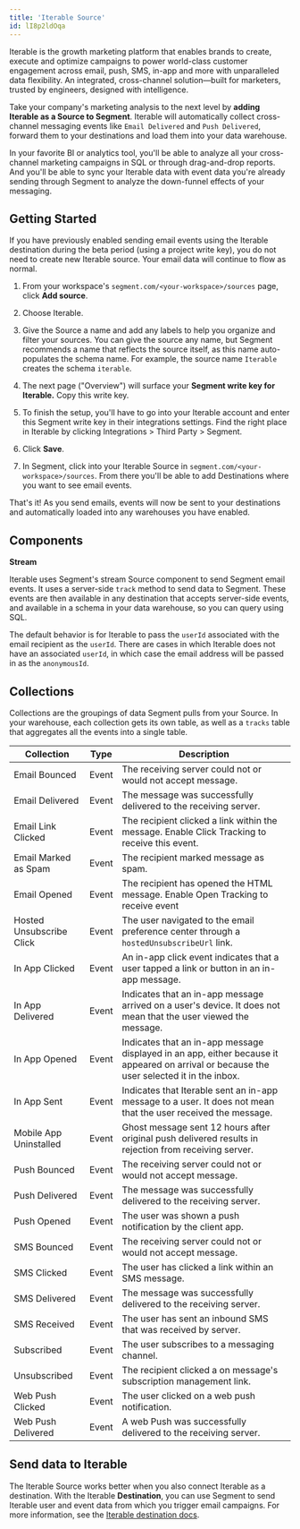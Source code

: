 ```yaml
---
title: 'Iterable Source'
id: lI8p2ldOqa
---
```


Iterable is the growth marketing platform that enables brands to create, execute and optimize campaigns to power world-class customer engagement across email, push, SMS, in-app and more with unparalleled data flexibility. An integrated, cross-channel solution—built for marketers, trusted by engineers, designed with intelligence.

Take your company's marketing analysis to the next level by **adding Iterable as a Source to Segment**. Iterable will automatically collect cross-channel messaging events like `Email Delivered` and `Push Delivered`, forward them to your destinations and load them into your data warehouse.

In your favorite BI or analytics tool, you'll be able to analyze all your cross-channel marketing campaigns in SQL or through drag-and-drop reports. And you'll be able to sync your Iterable data with event data you're already sending through Segment to analyze the down-funnel effects of your messaging. 

## Getting Started

If you have previously enabled sending email events using the Iterable destination during the beta period (using a project write key), you do not need to create new Iterable source. Your email data will continue to flow as normal.

1. From your workspace's `segment.com/<your-workspace>/sources` page, click **Add source**.

2. Choose Iterable.

3. Give the Source a name and add any labels to help you organize and filter your sources. You can give the source any name, but Segment recommends a name that reflects the source itself, as this name auto-populates the schema name. For example, the source name  `Iterable` creates the schema `iterable`.

4. The next page ("Overview") will surface your **Segment write key for Iterable.** Copy this write key. 

5. To finish the setup, you'll have to go into your Iterable account and enter this Segment write key in their integrations settings. Find the right place in Iterable by clicking Integrations > Third Party > Segment.

6. Click **Save**.

7. In Segment, click into your Iterable Source in `segment.com/<your-workspace>/sources`. From there you'll be able to add Destinations where you want to see email events.

That's it! As you send emails, events will now be sent to your destinations and automatically loaded into any warehouses you have enabled. 

## Components

**Stream**

Iterable uses Segment's stream Source component to send Segment email events. It uses a server-side `track` method to send data to Segment. These events are then available in any destination that accepts server-side events, and available in a schema in your data warehouse, so you can query using SQL. 

The default behavior is for Iterable to pass the `userId` associated with the email recipient as the `userId`. There are cases in which Iterable does not have an associated `userId`, in which case the email address will be passed in as the `anonymousId`. 

## Collections

Collections are the groupings of data Segment pulls from your Source. In your warehouse, each collection gets its own table, as well as a `tracks` table that aggregates all the events into a single table. 

| Collection               | Type  | Description                                                                                                                               |
| ------------------------ | ----- | ----------------------------------------------------------------------------------------------------------------------------------------- |
| Email Bounced            | Event | The receiving server could not or would not accept message.                                                                                   |
| Email Delivered          | Event | The message was successfully delivered to the receiving server.                                                                           |
| Email Link Clicked       | Event | The recipient clicked a link within the message. Enable Click Tracking to receive this event.                          |
| Email Marked as Spam     | Event | The recipient marked message as spam.                                                                                                          |
| Email Opened             | Event | The recipient has opened the HTML message. Enable Open Tracking to receive event                                    |
| Hosted Unsubscribe Click | Event | The user navigated to the email preference center through a `hostedUnsubscribeUrl` link.                                                           |
| In App Clicked           | Event | An in-app click event indicates that a user tapped a link or button in an in-app message.                                                  |
| In App Delivered         | Event | Indicates that an in-app message arrived on a user's device. It does not mean that the user viewed the message.                           |
| In App Opened            | Event | Indicates that an in-app message displayed in an app, either because it appeared on arrival or because the user selected it in the inbox. |
| In App Sent              | Event | Indicates that Iterable sent an in-app message to a user. It does not mean that the user received the message.                            |
| Mobile App Uninstalled   | Event | Ghost message sent 12 hours after original push delivered results in rejection from receiving server.                                      |
| Push Bounced             | Event | The receiving server could not or would not accept message.                                                                                    |
| Push Delivered           | Event | The message was successfully delivered to the receiving server.                                                                           |
| Push Opened              | Event | The user was shown a push notification by the client app.                                                                                       |
| SMS Bounced              | Event | The receiving server could not or would not accept message.                                                                                    |
| SMS Clicked              | Event | The user has clicked a link within an SMS message.                                                                                                  |
| SMS Delivered            | Event | The message was successfully delivered to the receiving server.                                                                           |
| SMS Received             | Event | The user has sent an inbound SMS that was received by server.                                                                                  |
| Subscribed               | Event | The user subscribes to a messaging channel.                                                                                                    |
| Unsubscribed             | Event | The recipient clicked a on message's subscription management link.                                                                               |
| Web Push Clicked         | Event | The user clicked on a web push notification.                                                                                                     |
| Web Push Delivered       | Event | A web Push was successfully delivered to the receiving server.                                                                          |




<!-- Example: To query the Email Delivered table, you'd write a query like this:

```sql
select *
from iterable.email_delivered
```


<table>
</table> -->

## Send data to Iterable

The Iterable Source works better when you also connect Iterable as a destination. With the Iterable **Destination**, you can use Segment to send Iterable user and event data from which you trigger email campaigns. For more information, see the [Iterable destination docs](/docs/connections/destinations/catalog/iterable/).
